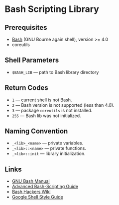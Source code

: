 # Bash Scripting Library

## Prerequisites

- [Bash](https://www.gnu.org/software/bash/) (GNU Bourne again shell), version >= 4.0
- coreutils

## Shell Parameters

- `$BASH_LIB` — path to Bash library directory

## Return Codes

- `1` — current shell is not Bash.
- `2` — Bash version is not supported (less than 4.0).
- `3` — package `coreutils` is not installed.
- `255` — Bash lib was not initialized.

## Naming Convention

- `_<lib>_<name>` — private variables.
- `_<lib>::<name>` — private functions.
- `_<lib>::init` — library initialization.

## Links

- [GNU Bash Manual](https://www.gnu.org/software/bash/manual/)
- [Advanced Bash-Scripting Guide](https://tldp.org/LDP/abs/html/)
- [Bash Hackers Wiki](https://wiki.bash-hackers.org/start)
- [Google Shell Style Guide](https://google.github.io/styleguide/shellguide.html)
